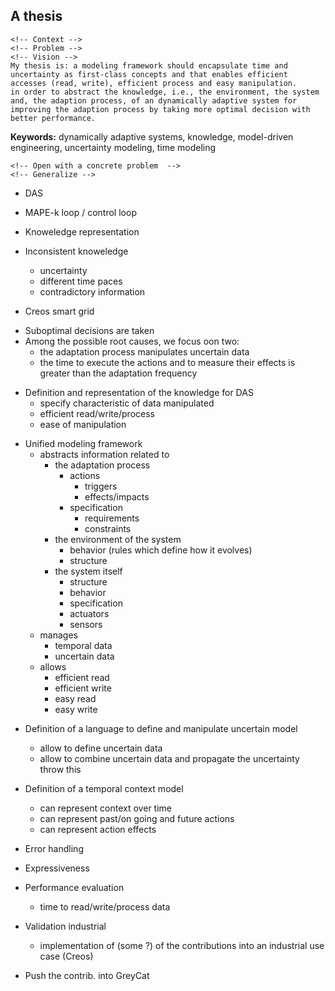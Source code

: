 A thesis
---

<!-- Message -->
    <!-- Context -->
    <!-- Problem -->
    <!-- Vision -->
    My thesis is: a modeling framework should encapsulate time and uncertainty as first-class concepts and that enables efficient accesses (read, write), efficient process and easy manipulation.
    in order to abstract the knowledge, i.e., the environment, the system and, the adaption process, of an dynamically adaptive system for improving the adaption process by taking more optimal decision with better performance.


<!-- Keywords -->
**Keywords:** dynamically adaptive systems, knowledge, model-driven engineering, uncertainty modeling, time modeling


<!-- Context -->
    <!-- Open with a concrete problem  -->
    <!-- Generalize -->

- DAS
- MAPE-k loop / control loop
- Knoweledge representation

- Inconsistent knoweledge
    - uncertainty
    - different time paces
    - contradictory information

<!-- Use case -->
- Creos smart grid
    <!-- Other example that could be added: https://www.greenflex.com/en/ -->

<!-- Problematic -->
- Suboptimal decisions are taken
- Among the possible root causes, we focus oon two:
    - the adaptation process manipulates uncertain data
    - the time to execute the actions and to measure their effects is greater than the adaptation frequency

<!-- Challenge -->
- Definition and representation of the knowledge for DAS
    - specify characteristic of data manipulated
    - efficient read/write/process
    - ease of manipulation


<!-- Vision  -->
- Unified modeling framework
    - abstracts information related to
        - the adaptation process
            - actions
                - triggers
                - effects/impacts
            - specification
                - requirements
                - constraints
        - the environment of the system
            - behavior (rules which define how it evolves)
            - structure 
        - the system itself
            - structure
            - behavior
            - specification
            - actuators
            - sensors
    - manages
        - temporal data
        - uncertain data
    - allows 
        - efficient read
        - efficient write
        - easy read
        - easy write 

<!-- Contributions which support the vision -->
- Definition of a language to define and manipulate uncertain model
    - allow to define uncertain data
    - allow to combine uncertain data and propagate the uncertainty throw this

- Definition of a temporal context model
    - can represent context over time
    - can represent past/on going and future actions
    - can represent action effects


<!-- Validation -->
- Error handling
- Expressiveness

- Performance evaluation
    - time to read/write/process data

- Validation industrial
    - implementation of (some ?) of the contributions into an industrial use case (Creos)

<!-- Perspective FW -->
- Push the contrib. into GreyCat


